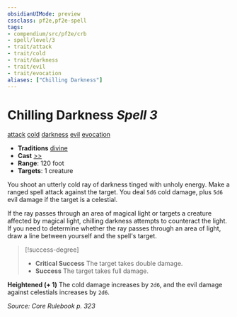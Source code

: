 ```yaml
---
obsidianUIMode: preview
cssclass: pf2e,pf2e-spell
tags:
- compendium/src/pf2e/crb
- spell/level/3
- trait/attack
- trait/cold
- trait/darkness
- trait/evil
- trait/evocation
aliases: ["Chilling Darkness"]
---
```

# Chilling Darkness *Spell 3*   
[attack](attack.md "Attack Combat Trait")  [cold](cold.md "Cold Energy & Element Trait")  [darkness](Reference/Rules/Traits/darkness.md "Darkness Effect Trait")  [evil](evil.md "Evil Alignment Trait")  [evocation](evocation.md "Evocation School Trait")  

- **Traditions** [divine](divine.md "Divine Tradition Trait")
- **Cast** [>>](chapter-9-playing-the-game.md#Actions "Two-Action") 
- **Range**: 120 foot
- **Targets**: 1 creature

You shoot an utterly cold ray of darkness tinged with unholy energy. Make a ranged spell attack against the target. You deal `5d6` cold damage, plus `5d6` evil damage if the target is a celestial.

If the ray passes through an area of magical light or targets a creature affected by magical light, chilling darkness attempts to counteract the light. If you need to determine whether the ray passes through an area of light, draw a line between yourself and the spell's target.

> [!success-degree] 
> - **Critical Success** The target takes double damage.
> - **Success** The target takes full damage.

**Heightened (+ 1)** The cold damage increases by `2d6`, and the evil damage against celestials increases by `2d6`.

*Source: Core Rulebook p. 323*